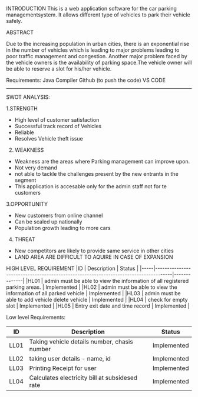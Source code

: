 INTRODUCTION
This is a web application software for the car parking managementsystem. It allows different type of vehicles to park their vehicle safely.



ABSTRACT

Due to the increasing population in urban cities, there is an exponential rise in the number of vehicles which is leading to major problems leading to poor traffic management and congestion. Another major problem faced by the vehicle owners is the availability of parking space.The vehicle owner will be able to reserve a slot for his/her vehicle.



Requirements:
Java Compiler 
Github (to push the code)
VS CODE

--------------------------------------------------------------------------------------------------------------------
SWOT ANALYSIS:

1.STRENGTH

 * High level of customer satisfaction
 * Successful track record of Vehicles
 * Reliable 
 * Resolves Vehicle theft issue

2. WEAKNESS
 * Weakness are the areas where  Parking management can improve upon.
 * Not very  demand
 * not able to tackle the challenges present by the new entrants in the segment
 * This application is accesable only for the admin staff not for te customers

3.OPPORTUNITY
 * New customers from online channel 
 * Can be scaled up nationally 
 * Population growth leading to more cars

4. THREAT
 * New competitors are likely to provide same service in other cities
 * LAND AREA ARE DIFFICULT TO AQUIRE IN CASE OF EXPANSION




HIGH LEVEL REQUIREMENT
|ID	  |   Description	                                                                    |  Status      |
|-----|-------------------------------------------------------------------------------------|--------------|
|HL01 |  	admin must be able to view the information of all registered parking areas.     |  Implemented |
|HL02 | 	admin must be able to view the information of all parked vehicle                |  Implemented |
|HL03 |     admin must be able to add vehicle delete vehicle                                |  Implemented |
|HL04 |     check for empty slot	                                                        |  Implemented |
|HL05 |     Entry exit date and time record                                                 |  Implemented 
                                                                           |




Low level Requirements:

|ID	  |   Description	                                    |  Status      |
|-----|---------------------------------------------------|--------------|
|LL01 |  	Taking vehicle details number, chasis number    |  Implemented |
|LL02 | 	taking user details - name, id           	    |  Implemented |
|LL03 |   Printing Receipt for user	                        |  Implemented |
|LL04	|   Calculates electricity bill at subsidesed rate	|  Implemented |






